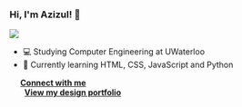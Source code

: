 ### Hi, I'm Azizul! 👋
![](https://komarev.com/ghpvc/?username=azizul-c&color=blueviolet)

- 💻 Studying Computer Engineering at UWaterloo
- 🌱 Currently learning HTML, CSS, JavaScript and Python

<img src="https://cdn-icons-png.flaticon.com/512/174/174857.png" width="15" height="15">  **[Connect with me](https://linkedin.com/in/azizul-c)  
<img src="https://user-images.githubusercontent.com/71241543/123558957-44c07900-d767-11eb-81e5-5ff663499451.png" width="23" height="13"> [View my design portfolio](https://www.behance.net/azizul-c)**



<!--
**azizul-c/azizul-c** is a ✨ _special_ ✨ repository because its `README.md` (this file) appears on your GitHub profile.

Here are some ideas to get you started:

- 🔭 I’m currently working on ...
- 🌱 I’m currently learning ...
- 👯 I’m looking to collaborate on ...
- 🤔 I’m looking for help with ...
- 💬 Ask me about ...
- 📫 How to reach me: ...
- 😄 Pronouns: ...
- ⚡ Fun fact: ...
-->
